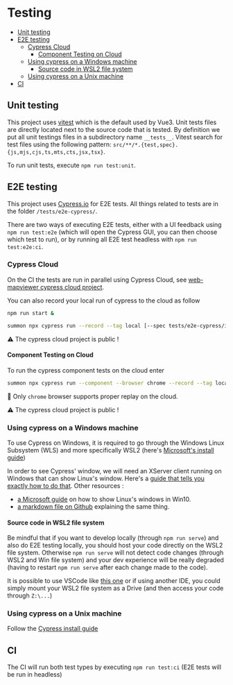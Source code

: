 # Testing

- [Unit testing](#unit-testing)
- [E2E testing](#e2e-testing)
  - [Cypress Cloud](#cypress-cloud)
    - [Component Testing on Cloud](#component-testing-on-cloud)
  - [Using cypress on a Windows machine](#using-cypress-on-a-windows-machine)
    - [Source code in WSL2 file system](#source-code-in-wsl2-file-system)
  - [Using cypress on a Unix machine](#using-cypress-on-a-unix-machine)
- [CI](#ci)

## Unit testing

This project uses [vitest](https://vitest.dev/) which is the default used by Vue3. Unit tests files are directly
located next to the source code that is tested. By definition we put all unit testings files in a subdirectory
name `__tests__`. Vitest search for test files using the following pattern: `src/**/*.{test,spec}.{js,mjs,cjs,ts,mts,cts,jsx,tsx}`.

To run unit tests, execute `npm run test:unit`.

## E2E testing

This project uses [Cypress.io](https://www.cypress.io/) for E2E tests. All things related to tests are in the folder `/tests/e2e-cypress/`.

There are two ways of executing E2E tests, either with a UI feedback using `npm run test:e2e` (which will open the Cypress GUI, you can then choose which test to run), or by running all E2E test headless with `npm run test:e2e:ci`.

### Cypress Cloud

On the CI the tests are run in parallel using Cypress Cloud, see [web-mapviewer cypress cloud project](https://cloud.cypress.io/projects/fj2ezv/runs).

You can also record your local run of cypress to the cloud as follow

```bash
npm run start &

summon npx cypress run --record --tag local [--spec tests/e2e-cypress/integration/SPECFILE]
```

:warning: The cypress cloud project is public !

#### Component Testing on Cloud

To run the cypress component tests on the cloud enter

```bash
summon npx cypress run --component --browser chrome --record --tag local
```

:memo: Only `chrome` browser supports proper replay on the cloud.

:warning: The cypress cloud project is public !

### Using cypress on a Windows machine

To use Cypress on Windows, it is required to go through the Windows Linux Subsystem (WLS) and more specifically WSL2 (here's [Microsoft's install guide](https://docs.microsoft.com/en-us/windows/wsl/install-win10))

In order to see Cypress' window, we will need an XServer client running on Windows that can show Linux's window. Here's a [guide that tells you exactly how to do that](https://nickymeuleman.netlify.app/blog/gui-on-wsl2-cypress).
Other resources :

- [a Microsoft guide](https://techcommunity.microsoft.com/t5/windows-dev-appconsult/running-wsl-gui-apps-on-windows-10/ba-p/1493242) on how to show Linux's windows in Win10.
- [a markdown file on Github](https://github.com/QMonkey/wsl-tutorial/blob/master/README.wsl2.md) explaining the same thing.

#### Source code in WSL2 file system

Be mindful that if you want to develop locally (through `npm run serve`) and also do E2E testing locally, you should host your code directly on the WSL2 file system. Otherwise `npm run serve` will not detect code changes (through WSL2 and Win file system) and your dev experience will be really degraded (having to restart `npm run serve` after each change made to the code).

It is possible to use VSCode like [this one](https://code.visualstudio.com/docs/remote/wsl) or if using another IDE, you could simply mount your WSL2 file system as a Drive (and then access your code through `Z:\...`)

### Using cypress on a Unix machine

Follow the [Cypress install guide](https://docs.cypress.io/guides/getting-started/installing-cypress.html#System-requirements)

## CI

The CI will run both test types by executing `npm run test:ci` (E2E tests will be run in headless)
